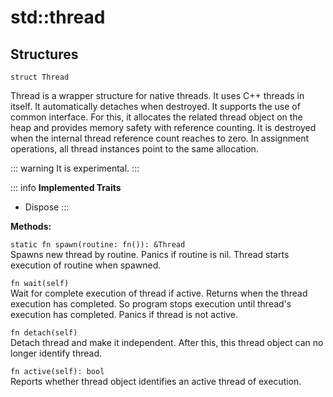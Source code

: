 # std::thread

## Structures

```jule
struct Thread
```
Thread is a wrapper structure for native threads. It uses C++ threads in itself. It automatically detaches when destroyed. It supports the use of common interface. For this, it allocates the related thread object on the heap and provides memory safety with reference counting. It is destroyed when the internal thread reference count reaches to zero. In assignment operations, all thread instances point to the same allocation.

::: warning
It is experimental.
:::

::: info
**Implemented Traits**
- Dispose
:::

**Methods:**

`static fn spawn(routine: fn()): &Thread`\
Spawns new thread by routine. Panics if routine is nil. Thread starts execution of routine when spawned.

`fn wait(self)`\
Wait for complete execution of thread if active. Returns when the thread execution has completed. So program stops execution until thread's execution has completed. Panics if thread is not active.

`fn detach(self)`\
Detach thread and make it independent. After this, this thread object can no longer identify thread.

`fn active(self): bool`\
Reports whether thread object identifies an active thread of execution.
